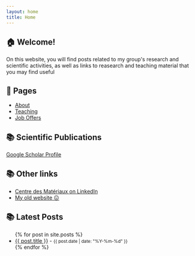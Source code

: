 ```yaml
---
layout: home
title: Home
---
```


## 🏠 Welcome!
 
On this website, you will find posts related to my group's research and scientific activities, as well as links to reasearch and teaching material that you may find useful

## 📁 Pages
 
- [About](/about/)
- [Teaching](/teaching/)
- [Job Offers](/job-offers/)

## 📚 Scientific Publications

[Google Scholar Profile](https://scholar.google.com/citations?hl=en&user=EV2wmsgAAAAJ&view_op=list_works&sortby=pubdate)

## 📚 Other links

- [Centre des Matériaux on LinkedIn](https://www.linkedin.com/company/centre-des-materiaux-mines-paris/?viewAsMember=true)
- [My old website 😖](https://computationalengin.blogspot.com/)

## 📚 Latest Posts

<ul>
  {% for post in site.posts %}
    <li>
      <a href="{{ site.baseurl }}{{ post.url }}">{{ post.title }}</a> - <small>{{ post.date | date: "%Y-%m-%d" }}</small>
    </li>
  {% endfor %}
</ul>




